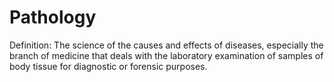 # Pathology

Definition: The science of the causes and effects of diseases, especially the branch of medicine that deals with the laboratory examination of samples of body tissue for diagnostic or forensic purposes.